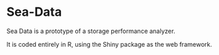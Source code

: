# Sea-Data
Sea Data is a prototype of a storage performance analyzer. 

It is coded entirely in R, using the Shiny package as the web framework. 